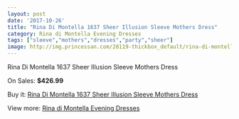 ```yaml
---
layout: post
date: '2017-10-26'
title: "Rina Di Montella 1637 Sheer Illusion Sleeve Mothers Dress"
category: Rina di Montella Evening Dresses
tags: ["sleeve","mothers","dresses","party","sheer"]
image: http://img.princessan.com/28119-thickbox_default/rina-di-montella-1637-sheer-illusion-sleeve-mothers-dress.jpg
---
```

Rina Di Montella 1637 Sheer Illusion Sleeve Mothers Dress

On Sales: **$426.99**
<a href="https://www.princessan.com/en/rina-di-montella-evening-dresses/12845-rina-di-montella-1637-sheer-illusion-sleeve-mothers-dress.html"><amp-img layout="responsive" width="600" height="600" src="//img.princessan.com/28119-thickbox_default/rina-di-montella-1637-sheer-illusion-sleeve-mothers-dress.jpg" alt="Rina Di Montella 1637 Sheer Illusion Sleeve Mothers Dress 0" /></a>

Buy it: [Rina Di Montella 1637 Sheer Illusion Sleeve Mothers Dress](https://www.princessan.com/en/rina-di-montella-evening-dresses/12845-rina-di-montella-1637-sheer-illusion-sleeve-mothers-dress.html "Rina Di Montella 1637 Sheer Illusion Sleeve Mothers Dress")

View more: [Rina di Montella Evening Dresses](https://www.princessan.com/en/53-rina-di-montella-evening-dresses "Rina di Montella Evening Dresses")